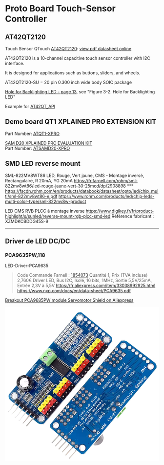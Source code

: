 # Proto Board Touch-Sensor Controller

## AT42QT2120

Touch Sensor QTouch [AT42QT2120](https://www.microchip.com/en-us/product/at42qt2120): [view pdf datasheet online](https://ww1.microchip.com/downloads/en/DeviceDoc/doc9634.pdf)

AT42QT2120 is a 10-channel capacitive touch sensor controller with I2C interface.

It is designed for applications such as buttons, sliders, and wheels.

AT42QT2120-SU = 20 pin 0.300 inch wide body SOIC package

[Hole for Backlighting LED - page 13](https://ww1.microchip.com/downloads/aemDocuments/documents/OTH/ApplicationNotes/ApplicationNotes/Atmel-42094-QTouch-Schematic-and-Layout-Checklist_ApplicationNote_AT02259.pdf), see "Figure 3-2. Hole for Backlighting LED"

Example for [AT42QT_API](https://github.com/SmartTech/AT42QT/blob/master/AT42QT_API/QT2120.h)

## Demo board QT1 XPLAINED PRO EXTENSION KIT

Part Number: [ATQT1-XPRO](https://www.microchip.com/en-us/development-tool/ATQT1-XPRO)

[SAM D20 XPLAINED PRO EVALUATION KIT](https://ww1.microchip.com/downloads/aemDocuments/documents/OTH/ProductDocuments/UserGuides/Atmel-42102-SAMD20-Xplained-Pro_User-Guide.pdf)<br>
Part Number: [ATSAMD20-XPRO](https://www.microchip.com/en-us/development-tool/ATSAMD20-XPRO)

## SMD LED reverse mount

SML-822MV8WT86
LED, Rouge, Vert jaune, CMS - Montage inversé, Rectangulaire, R 20mA, YG 20mA
https://fr.farnell.com/rohm/sml-822mv8wt86/led-rouge-jaune-vert-30-25mcd/dp/2908898 ***
https://fscdn.rohm.com/en/products/databook/datasheet/opto/led/chip_multi/sml-822mv8wt86-e.pdf
https://www.rohm.com/products/led/chip-leds-multi-color-type/sml-822mv8w-product

LED CMS RVB PLCC à montage inverse
https://www.digikey.fr/fr/product-highlight/s/sunled/reverse-mount-rgb-plcc-smd-led
Référence fabricant : XZMDKCBDDG45S-9

---

## Driver de LED DC/DC

### PCA9635PW,118

LED-Driver-PCA9635

> Code Commande Farnell : [1854073](https://fr.farnell.com/nxp/pca9635pw-118/driver-de-led-rgba-28-tssop/dp/1854073)
> Quantité 1, Prix (TVA incluse) 2,760€
> Driver LED, Bus I2C, Isolé, 16 bits, 1MHz, Sortie 5,5V/25mA, Entrée 2,3V à 5,5V
> https://fr.aliexpress.com/item/33038992925.html
> https://www.nxp.com/docs/en/data-sheet/PCA9635.pdf

[Breakout PCA9685PW module Servomotor Shield on Aliexpress](https://fr.aliexpress.com/item/1005007462728654.html)

![aliexpress-module-servo-shield](images/aliexpress-module-servo-shield.png)

